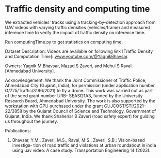 # Traffic density and computing time

We extracted vehicles' tracks using a tracking-by-detection approach from UAV videos with varying traffic densities (vehicles/frame) and measured inference time to verify the impact of traffic density on inference time.

Run computingTime.py to get statistics on computing time. 

Dataset Description: Videos are available on following link [Traffic Density and Computation Time]: www.youtube.com/@YagnikBhavsar.

Owners: Yagnik M Bhavsar, Mazad S Zaveri, and Mehul S Raval [Ahmedabad University].

Acknowledgement: We thank the Joint Commissioner of Traffic Police, Ahmedabad City (Gujarat, India), for permission (under application number G/725/Traffic/3186/2021) to fly a drone. This work was carried out as part of the seed grant number URB- SEASI21A3, funded by the University Research Board, Ahmedabad University. The work is also supported by the workstation with GPU purchased under the grant GUJCOST/STI/2021–22/3858 by the Gujarat Council of Science and Technology, Government of Gujarat, India. We thank Shaheriar B Zaveri (road safety expert) for guiding us throughout the journey.

Publications:

1. Bhavsar, Y.M., Zaveri, M.S., Raval, M.S., Zaveri, S.B.: Vision-based investiga- tion of road traffic and violations at urban roundabout in india using uav video: A case study. Transportation Engineering 14 (2023).
